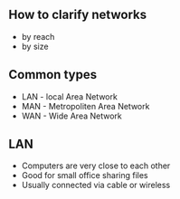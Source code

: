 ## How to clarify networks
+ by reach
+ by size


## Common types
+ LAN - local Area Network
+ MAN - Metropoliten Area Network
+ WAN - Wide Area Network


## LAN
+ Computers are very close to each other
+ Good for small office sharing files
+ Usually connected via cable or wireless
